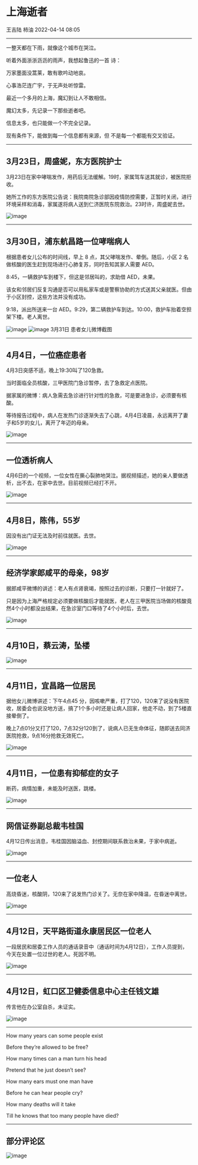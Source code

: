 # 上海逝者

王吉陆 柿油 2022-04-14 08:05

---

一整天都在下雨，就像这个城市在哭泣。

听着外面浙浙沥沥的雨声，我想起鲁迅的一首
诗：

万家墨面没蒿莱，敢有歌吟动地哀。

心事浩茫连广宇，于无声处听惊雷。

最近一个多月的上海，魔幻到让人不敢相信。

魔幻太多，先记录一下那些逝者吧。

信息太多，也只能做一个不完全记录。

现有条件下，能做到每一个信息都有来源，但
不是每一个都能有交叉验证。

---

## 3月23日，周盛妮，东方医院护士

3月23日在家中哮喘发作，用药后无法缓解。19时，家属驾车送其就诊，被医院拒收。

她所工作的东方医院公告说：我院南院急诊部因疫情防控需要，正暂时关闭，进行环境采样和消毒，家属遂将病人送到仁济医院东院救治。23时许，周盛妮去世。

![image](../imgs/shanghaishizhe/1.jpg)

---

## 3月30日，浦东航昌路一位哮喘病人

根据患者女儿公布的时间线，早上 8 点，其父哮喘发作、晕倒。随后，小区 2 名做核酸的医生赶到现场进行心肺复苏，同时告知其家人需要 AED。

8:45，一辆救护车到楼下，但这是邻居叫的，求助借 AED，未果。

该女和邻居们反复沟通是否可以用私家车或是警察协助的方式送其父亲就医。但由于小区封控，这些方法并没有成功。

9:18，派出所送来一台 AED。9:29，第二辆救护车到达。10:00，救护车抬着空担架下楼。老人离世。

![image](../imgs/shanghaishizhe/2.png)
![image](../imgs/shanghaishizhe/3.png)
3月31日 患者女儿微博截图

---

## 4月4日，一位癌症患者

4月3日突感不适，晚上19:30叫了120急救。

当时面临全员核酸，三甲医院门急诊暂停，去了急救定点医院。

据家属的微博：病人急需去急诊进行针对性的急救，可是要进急诊，必须要有核酸。

等待报告过程中，病人在发热门诊逐渐失去了心跳，4月4日凌晨，永远离开了妻子和5岁的女儿，离开了年迈的母亲。

![image](../imgs/shanghaishizhe/4.jpg)

---

## 一位透析病人

4月6日的一个视频，一位女性在撕心裂肺地哭泣。据视频描述，她的亲人要做透析，出不去，在家中去世。目前视频已经打不开。

![image](../imgs/shanghaishizhe/5.jpg)

---

## 4月8日，陈伟，55岁

因没有出门证无法及时前往就医。去世。

![image](../imgs/shanghaishizhe/6.jpg)

---

## 经济学家郎咸平的母亲，98岁

据郎咸平微博的讲述：老人有点肾衰竭，按照过去的诊断，只要打一针就好了。

只是因为上海严格规定必须要做核酸后才能就医，老人在三甲医院当场做的核酸竟然4个小时都没出结果，在急诊室门口等待了4个小时后，去世。

![image](../imgs/shanghaishizhe/7.jpg)

---

## 4月10日，蔡云涛，坠楼

![image](../imgs/shanghaishizhe/8.jpg)

---

## 4月11日，宜昌路一位居民

据他女儿微博讲述：下午4点45 分，因咳嗽严重，打了120，120来了说没有医院收，居委会也说没地方送，搞了1个多小时还是让病人回家，他走不动，到了5楼直接晕倒了。

晚上7点01分又打了120，7点32分120到了，说病人已无生命体征，随即送去同济医院抢救，9点16分抢救无效死亡。

![image](../imgs/shanghaishizhe/9.jpg)

---

## 4月11日，一位患有抑郁症的女子

断药，病情加重，未能及时送医，跳楼。

![image](../imgs/shanghaishizhe/10.jpg)

---

## 网信证券副总裁韦桂国

4月12日传出消息，韦桂国因脑溢血、封控期间联系救治未果，于家中病逝。

![image](../imgs/shanghaishizhe/11.jpg)

---

## 一位老人

高烧昏迷，核酸阴，120来了说发热门诊关了。无奈在家中降温，在昏迷中离世。

![image](../imgs/shanghaishizhe/12.jpg)

---

## 4月12日，天平路街道永康居民区一位老人

一段居民和居委工作人员的通话录音中（通话时间为4月12日），工作人员提到，今天在处置一位过世的老人。死因不明。

![image](../imgs/shanghaishizhe/13.jpg)

---

## 4月12日，虹口区卫健委信息中心主任钱文雄

传言他在办公室自杀，未证实。

![image](../imgs/shanghaishizhe/14.jpg)

---

How many years can some people exist 

Before they’re allowed to be free? 

How many times can a man turn his head 

Pretend that he just doesn’t see?

How many ears must one man have

Before he can hear people cry?

How many deaths will it take

Till he knows that too many people have died?

---

## 部分评论区

![image](../imgs/shanghaishizhe/15.jpg)